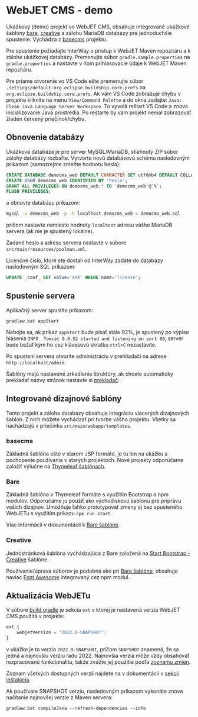 # WebJET CMS - demo

Ukážkový (demo) projekt vo WebJET CMS, obsahuje integrované ukážkové šablóny [bare](https://github.com/webjetcms/templates-bare), [creative](https://github.com/webjetcms/templates-creative) a zálohu MariaDB databázy pre jednoduchšie spustenie. Vychádza z [basecms](https://github.com/webjetcms/basecms) projektu.

Pre spustenie požiadajte InterWay o prístup k WebJET Maven repozitáru a k zálohe ukážkovej databázy. Premenujte súbor `gradle.sample.properties` na `gradle.properties` a nastavte v ňom prihlasovacie údaje k WebJET Maven repozitáru.

Pre priame otvorenie vo VS Code ešte premenujte súbor `.settings/default-org.eclipse.buildship.core.prefs` na `org.eclipse.buildship.core.prefs`. Ak vám VS Code zobrazuje chybu v projekte kliknite na menu `View/Command Palette` a do okna zadajte: `Java: Clean Java Language Server Workspace`. To vyvolá reštart VS Code a znova inicializovanie Java prostredia. Po reštarte by vám projekt nemal zobrazovať žiaden červený priečinok/chybu.

## Obnovenie databázy

Ukážková databáza je pre server MySQL/MariaDB, stiahnutý ZIP súbor zálohy databázy rozbaľte. Vytvorte novú databázovú schému nasledovným príkazom (samozrejme zmeňte hodnotu hesla):

```sql
CREATE DATABASE democms_web DEFAULT CHARACTER SET utf8mb4 DEFAULT COLLATE utf8mb4_general_ci;
CREATE USER democms_web IDENTIFIED BY 'heslo';
GRANT ALL PRIVILEGES ON democms_web.* TO `democms_web`@`%`;
FLUSH PRIVILEGES;
```

a obnovte databázu príkazom:

```sh
mysql -u democms_web -p -h localhost democms_web < democms_web.sql
```

pričom nastavte namiesto hodnoty `localhost` adresu vášho MariaDB servera (ak nie je spustený lokálne).

Zadané heslo a adresu servera nastavte v súbore `src/main/resources/poolman.xml`.

Licenčné číslo, ktoré ste dostali od InterWay zadáte do databázy nasledovným SQL príkazom:

```sql
UPDATE _conf_ SET value='XXX' WHERE name='license';
```

## Spustenie servera

Aplikačný server spustíte príkazom:

```
gradlew.bat appStart
```

Nebojte sa, ak príkaz `appStart` bude písať stále 92%, je spustený po výpise hlásenia `INFO  Tomcat 9.0.52 started and listening on port 80`, server bude bežať kým ho cez klávesovú skratku `ctrl+C` nezastavíte.

Po spustení servera otvoríte administráciu v prehliadači na adrese `http://localhost/admin`.

Šablóny majú nastavené zrkadlenie štruktúry, ak chcete automaticky prekladať názvy stránok nastavte si [prekladač](http://docs.webjetcms.sk/v2022/#/admin/setup/translation).

## Integrované dizajnové šablóny

Tento projekt a záloha databázy obsahuje integráciu viacerých dizajnových šablón. Z nich môžete vychádzať pri tvorbe vášho projektu. Všetky sa nachádzajú v priečinku `src/main/webapp/templates`.

### basecms

Základná šablóna ešte v starom JSP formáte, je tu len na ukážku a pochopenie používania v starých projektoch. Nové projekty odporúčame založiť výlučne na [Thymeleaf šablónach](http://docs.webjetcms.sk/v2022/#/frontend/thymeleaf/README).

### Bare

Základná šablóna v Thymeleaf formáte s využitím Bootstrap a npm modulov. Odporúčame ju použiť ako východiskovú šablónu pre prípravu vašich dizajnov. Umožňuje ľahko prototypovať zmeny aj bez spusteného WebJETu s využitím príkazu `npm run start`.

Viac informácií v dokumentácii k [Bare šablóne](http://docs.webjetcms.sk/v2022/#/frontend/examples/template-bare/README).

### Creative

Jednostránková šablóna vychádzajúca z Bare založená na [Start Bootstrap - Creative](https://startbootstrap.com/theme/creative) šablóne.

Používanie/úprava súborov je podobná ako pri [Bare šablóne](http://docs.webjetcms.sk/v2022/#/frontend/examples/template-bare/README), obsahuje naviac [Font Awesome](https://fontawesome.com) integrovaný cez npm modul.

## Aktualizácia WebJETu

V súbore [build.gradle](build.gradle) je sekcia `ext` v ktorej je nastavená verzia WebJET CMS použitá v projekte:

```javascript
ext {
    webjetVersion = "2022.0-SNAPSHOT";
}
```

v ukážke je to verzia `2022.0-SNAPSHOT`, pričom `SNAPSHOT` znamená, že sa jedná a najnovšiu verziu radu 2022. Najnovšia verzia môže vždy obsahovať rozpracovanú funkcionalitu, takže zvážte jej použitie podľa [zoznamu zmien](http://docs.webjetcms.sk/v2022/#/CHANGELOG).

Zoznam všetkých dostupných verzií nájdete na v dokumentácii v [sekcii inštalácia](http://docs.webjetcms.sk/v2022/#/install/README).

Ak používate SNAPSHOT verziu, nasledovným príkazom vykonáte znova načítanie najnovšej verzie z Maven servera:

```
gradlew.bat compileJava --refresh-dependencies --info
```